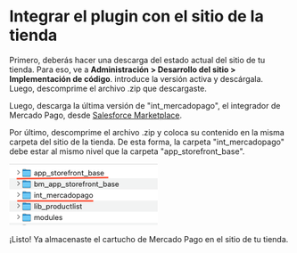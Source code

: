 # Integrar el plugin con el sitio de la tienda

Primero, deberás hacer una descarga del estado actual del sitio de tu tienda. Para eso, ve a **Administración > Desarrollo del sitio > Implementación de código**. introduce la versión activa y descárgala. Luego, descomprime el archivo .zip que descargaste.

Luego, descarga la última versión de "int_mercadopago", el integrador de Mercado Pago, desde [Salesforce Marketplace](https://www.salesforce.com/products/commerce-cloud/partner-marketplace/partners/integrator-for-mercado-pago/). 

Por último, descomprime el archivo .zip y coloca su contenido en la misma carpeta del sitio de la tienda. De esta forma, la carpeta "int_mercadopago" debe estar al mismo nivel que la carpeta "app_storefront_base".

![Cómo guardar el cartucho de Mercado Pago](/images/salesforce/folders.png "Cómo guardar el cartucho de Mercado Pago")

¡Listo! Ya almacenaste el cartucho de Mercado Pago en el sitio de tu tienda. 